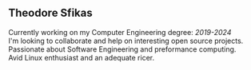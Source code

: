 ## Theodore Sfikas

Currently working on my Computer Engineering degree: *2019-2024*  
I'm looking to collaborate and help on interesting open source projects.  
Passionate about Software Engineering and preformance computing.  
Avid Linux enthusiast and an adequate ricer.  
